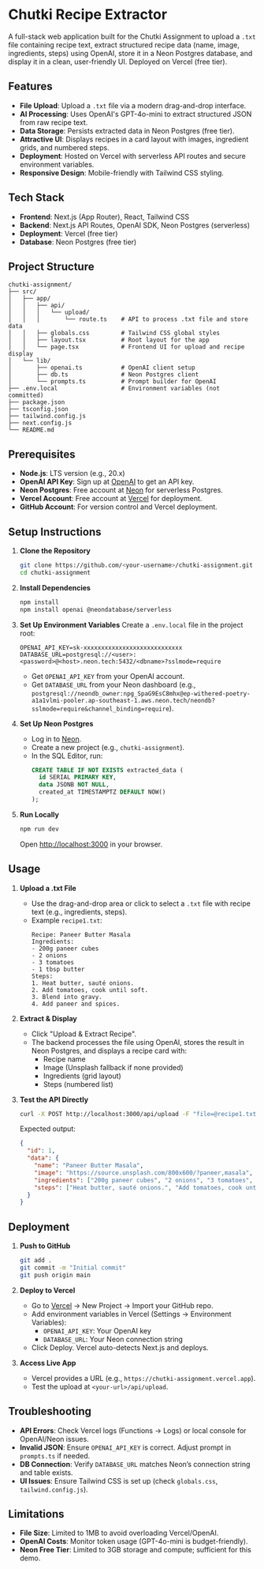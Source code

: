 # Chutki Recipe Extractor

A full-stack web application built for the Chutki Assignment to upload a `.txt` file containing recipe text, extract structured recipe data (name, image, ingredients, steps) using OpenAI, store it in a Neon Postgres database, and display it in a clean, user-friendly UI. Deployed on Vercel (free tier).

## Features
- **File Upload**: Upload a `.txt` file via a modern drag-and-drop interface.
- **AI Processing**: Uses OpenAI's GPT-4o-mini to extract structured JSON from raw recipe text.
- **Data Storage**: Persists extracted data in Neon Postgres (free tier).
- **Attractive UI**: Displays recipes in a card layout with images, ingredient grids, and numbered steps.
- **Deployment**: Hosted on Vercel with serverless API routes and secure environment variables.
- **Responsive Design**: Mobile-friendly with Tailwind CSS styling.

## Tech Stack
- **Frontend**: Next.js (App Router), React, Tailwind CSS
- **Backend**: Next.js API Routes, OpenAI SDK, Neon Postgres (serverless)
- **Deployment**: Vercel (free tier)
- **Database**: Neon Postgres (free tier)

## Project Structure
```
chutki-assignment/
├── src/
│   ├── app/
│   │   ├── api/
│   │   │   └── upload/
│   │   │       └── route.ts    # API to process .txt file and store data
│   │   ├── globals.css         # Tailwind CSS global styles
│   │   ├── layout.tsx          # Root layout for the app
│   │   └── page.tsx            # Frontend UI for upload and recipe display
│   └── lib/
│       ├── openai.ts           # OpenAI client setup
│       ├── db.ts               # Neon Postgres client
│       └── prompts.ts          # Prompt builder for OpenAI
├── .env.local                  # Environment variables (not committed)
├── package.json
├── tsconfig.json
├── tailwind.config.js
├── next.config.js
└── README.md
```

## Prerequisites
- **Node.js**: LTS version (e.g., 20.x)
- **OpenAI API Key**: Sign up at [OpenAI](https://platform.openai.com) to get an API key.
- **Neon Postgres**: Free account at [Neon](https://neon.tech) for serverless Postgres.
- **Vercel Account**: Free account at [Vercel](https://vercel.com) for deployment.
- **GitHub Account**: For version control and Vercel deployment.

## Setup Instructions
1. **Clone the Repository**
   ```bash
   git clone https://github.com/<your-username>/chutki-assignment.git
   cd chutki-assignment
   ```

2. **Install Dependencies**
   ```bash
   npm install
   npm install openai @neondatabase/serverless
   ```

3. **Set Up Environment Variables**
   Create a `.env.local` file in the project root:
   ```
   OPENAI_API_KEY=sk-xxxxxxxxxxxxxxxxxxxxxxxxxxxx
   DATABASE_URL=postgresql://<user>:<password>@<host>.neon.tech:5432/<dbname>?sslmode=require
   ```
   - Get `OPENAI_API_KEY` from your OpenAI account.
   - Get `DATABASE_URL` from your Neon dashboard (e.g., `postgresql://neondb_owner:npg_SpaG9EsC8mhx@ep-withered-poetry-a1a1vlmi-pooler.ap-southeast-1.aws.neon.tech/neondb?sslmode=require&channel_binding=require`).

4. **Set Up Neon Postgres**
   - Log in to [Neon](https://neon.tech).
   - Create a new project (e.g., `chutki-assignment`).
   - In the SQL Editor, run:
     ```sql
     CREATE TABLE IF NOT EXISTS extracted_data (
       id SERIAL PRIMARY KEY,
       data JSONB NOT NULL,
       created_at TIMESTAMPTZ DEFAULT NOW()
     );
     ```

5. **Run Locally**
   ```bash
   npm run dev
   ```
   Open [http://localhost:3000](http://localhost:3000) in your browser.

## Usage
1. **Upload a .txt File**
   - Use the drag-and-drop area or click to select a `.txt` file with recipe text (e.g., ingredients, steps).
   - Example `recipe1.txt`:
     ```
     Recipe: Paneer Butter Masala
     Ingredients:
     - 200g paneer cubes
     - 2 onions
     - 3 tomatoes
     - 1 tbsp butter
     Steps:
     1. Heat butter, sauté onions.
     2. Add tomatoes, cook until soft.
     3. Blend into gravy.
     4. Add paneer and spices.
     ```

2. **Extract & Display**
   - Click "Upload & Extract Recipe".
   - The backend processes the file using OpenAI, stores the result in Neon Postgres, and displays a recipe card with:
     - Recipe name
     - Image (Unsplash fallback if none provided)
     - Ingredients (grid layout)
     - Steps (numbered list)

3. **Test the API Directly**
   ```bash
   curl -X POST http://localhost:3000/api/upload -F "file=@recipe1.txt"
   ```
   Expected output:
   ```json
   {
     "id": 1,
     "data": {
       "name": "Paneer Butter Masala",
       "image": "https://source.unsplash.com/800x600/?paneer,masala",
       "ingredients": ["200g paneer cubes", "2 onions", "3 tomatoes", "1 tbsp butter"],
       "steps": ["Heat butter, sauté onions.", "Add tomatoes, cook until soft.", "Blend into gravy.", "Add paneer and spices."]
     }
   }
   ```

## Deployment
1. **Push to GitHub**
   ```bash
   git add .
   git commit -m "Initial commit"
   git push origin main
   ```

2. **Deploy to Vercel**
   - Go to [Vercel](https://vercel.com) → New Project → Import your GitHub repo.
   - Add environment variables in Vercel (Settings → Environment Variables):
     - `OPENAI_API_KEY`: Your OpenAI key
     - `DATABASE_URL`: Your Neon connection string
   - Click Deploy. Vercel auto-detects Next.js and deploys.

3. **Access Live App**
   - Vercel provides a URL (e.g., `https://chutki-assignment.vercel.app`).
   - Test the upload at `<your-url>/api/upload`.

## Troubleshooting
- **API Errors**: Check Vercel logs (Functions → Logs) or local console for OpenAI/Neon issues.
- **Invalid JSON**: Ensure `OPENAI_API_KEY` is correct. Adjust prompt in `prompts.ts` if needed.
- **DB Connection**: Verify `DATABASE_URL` matches Neon’s connection string and table exists.
- **UI Issues**: Ensure Tailwind CSS is set up (check `globals.css`, `tailwind.config.js`).

## Limitations
- **File Size**: Limited to 1MB to avoid overloading Vercel/OpenAI.
- **OpenAI Costs**: Monitor token usage (GPT-4o-mini is budget-friendly).
- **Neon Free Tier**: Limited to 3GB storage and compute; sufficient for this demo.
